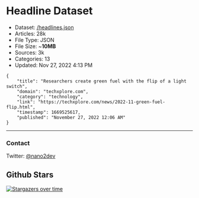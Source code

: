 # Headline Dataset

- Dataset: [/headlines.json](https://raw.githubusercontent.com/fwd/news/master/headlines.json) 
- Articles: 28k
- File Type: JSON
- File Size: ~**10MB**
- Sources: 3k
- Categories: 13
- Updated: Nov 27, 2022 4:13 PM

```
{
    "title": "Researchers create green fuel with the flip of a light switch",
    "domain": "techxplore.com",
    "category": "technology",
    "link": "https://techxplore.com/news/2022-11-green-fuel-flip.html",
    "timestamp": 1669525617,
    "published": "November 27, 2022 12:06 AM"
}
```

---

### Contact 

Twitter: [@nano2dev](https://twitter.com/nano2dev)

## Github Stars

[![Stargazers over time](https://starchart.cc/fwd/news.svg)](https://starchart.cc/fwd/news)
